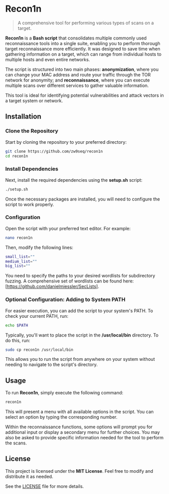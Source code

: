 # Recon1n

> A comprehensive tool for performing various types of scans on a target.

**Recon1n** is a **Bash script** that consolidates multiple commonly used reconnaissance tools into a single suite, enabling you to perform thorough target reconnaissance more efficiently. It was designed to save time when gathering information on a target, which can range from individual hosts to multiple hosts and even entire networks. 

The script is structured into two main phases: **anonymization**, where you can change your MAC address and route your traffic through the TOR network for anonymity; and **reconnaissance**, where you can execute multiple scans over different services to gather valuable information.

This tool is ideal for identifying potential vulnerabilities and attack vectors in a target system or network.

## Installation

### Clone the Repository

Start by cloning the repository to your preferred directory:

```bash
git clone https://github.com/zw9seq/recon1n
cd recon1n
```

### Install Dependencies

Next, install the required dependencies using the **setup.sh** script:

```bash
./setup.sh
```

Once the necessary packages are installed, you will need to configure the script to work properly.

### Configuration

Open the script with your preferred text editor. For example:

```bash
nano recon1n
```

Then, modify the following lines:

```bash
small_list=""
medium_list=""
big_list=""
```

You need to specify the paths to your desired wordlists for subdirectory fuzzing. A comprehensive set of wordlists can be found here: [https://github.com/danielmiessler/SecLists].

### Optional Configuration: Adding to System PATH

For easier execution, you can add the script to your system's PATH. To check your current PATH, run:

```bash
echo $PATH
```

Typically, you'll want to place the script in the **/usr/local/bin** directory. To do this, run:

```bash
sudo cp recon1n /usr/local/bin
```

This allows you to run the script from anywhere on your system without needing to navigate to the script's directory.

## Usage

To run **Recon1n**, simply execute the following command:

```bash
recon1n
```

This will present a menu with all available options in the script. You can select an option by typing the corresponding number.

Within the reconnaissance functions, some options will prompt you for additional input or display a secondary menu for further choices. You may also be asked to provide specific information needed for the tool to perform the scans.

## License

This project is licensed under the **MIT License**. Feel free to modify and distribute it as needed.

See the [LICENSE](LICENSE) file for more details.

